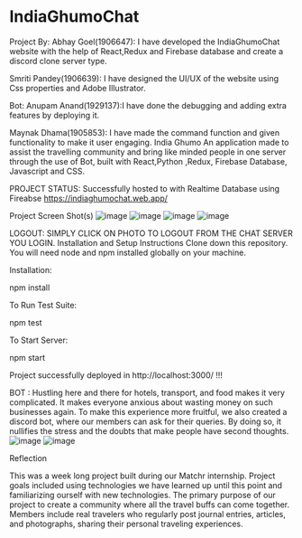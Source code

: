 # IndiaGhumoChat
Project By:
Abhay Goel(1906647): I have developed the IndiaGhumoChat website with the help of React,Redux and Firebase database and create a discord clone server type.


Smriti Pandey(1906639): I have designed the UI/UX of the website using Css properties and Adobe Illustrator.

Bot:
Anupam Anand(1929137):I have done the debugging and adding extra features by deploying it.


Maynak Dhama(1905853): I have made the command function and given functionality to make it user engaging.
India Ghumo
An application made to assist the travelling community and bring like minded people in one server through the use of Bot, built with React,Python ,Redux, Firebase Database, Javascript and CSS.

PROJECT STATUS:
Successfully hosted to with Realtime Database using Fireabse https://indiaghumochat.web.app/ 

Project Screen Shot(s)
![image](https://user-images.githubusercontent.com/78078088/124642944-13098980-deae-11eb-85ba-771ed450e04d.png)
![image](https://user-images.githubusercontent.com/78078088/124643185-67ad0480-deae-11eb-8006-1a7f027151bc.png)
![image](https://user-images.githubusercontent.com/78078088/124644927-6c72b800-deb0-11eb-9ea0-a63a079749b4.png)
![image](https://user-images.githubusercontent.com/78078088/124644973-7c8a9780-deb0-11eb-9d23-1b31cfbe534a.png)

LOGOUT:
SIMPLY CLICK ON PHOTO TO LOGOUT FROM THE CHAT SERVER YOU LOGIN.
Installation and Setup Instructions
Clone down this repository. You will need node and npm installed globally on your machine.

Installation:

npm install

To Run Test Suite:

npm test

To Start Server:

npm start

Project successfully deployed in http://localhost:3000/ !!!

BOT :
Hustling here and there for hotels, transport, and food makes it very complicated. It makes everyone anxious about wasting money on such businesses again. To make this experience more fruitful, we also created a discord bot, where our members can ask for their queries. By doing so, it nullifies the stress and the doubts that make people have second thoughts.
![image](https://user-images.githubusercontent.com/78078088/124645590-3da91180-deb1-11eb-8663-76eb8b7f7863.png)
![image](https://user-images.githubusercontent.com/78078088/124645610-44d01f80-deb1-11eb-85c7-cf0b711a2f71.png)

Reflection

This was a week long project built during our Matchr internship. Project goals included using technologies we have learned up until this point and familiarizing ourself with new technologies.
The primary purpose of our project to create a community where all the travel buffs can come together. Members include real travelers who regularly post journal entries, articles, and photographs, sharing their personal traveling experiences.
